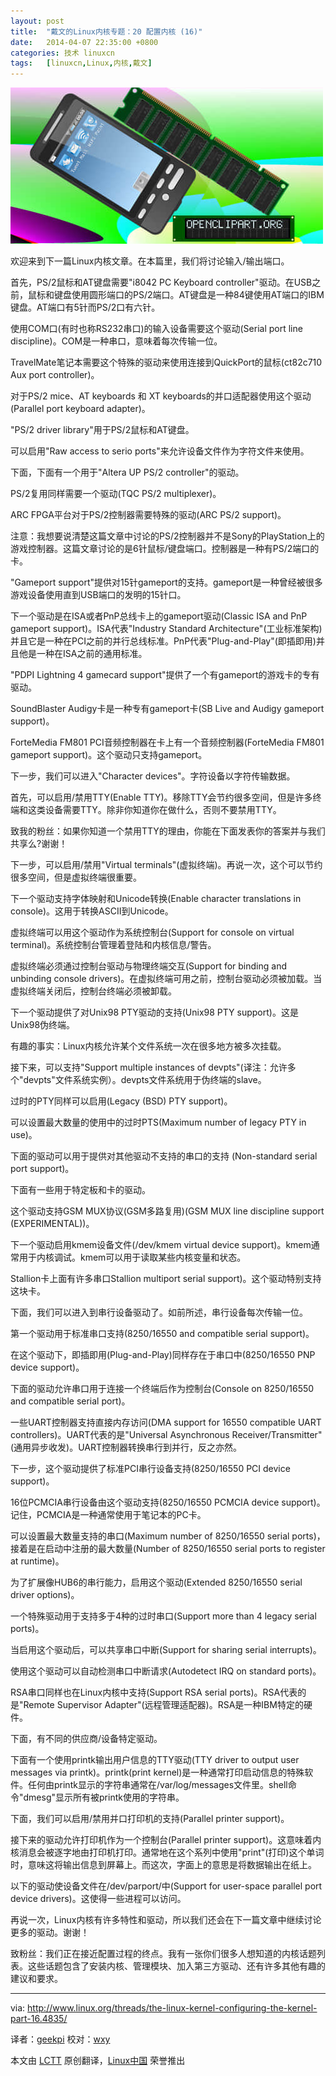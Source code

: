 ```yaml
---
layout: post
title:	"戴文的Linux内核专题：20 配置内核 (16)"
date:	2014-04-07 22:35:00 +0800 
categories:	技术 linuxcn 
tags:	[linuxcn,Linux,内核,戴文]
---
```



![](/Asserts/Images/album/201404/07/225004ekp4w9c744cyws0g.jpg)


欢迎来到下一篇Linux内核文章。在本篇里，我们将讨论输入/输出端口。


首先，PS/2鼠标和AT键盘需要"i8042 PC Keyboard controller"驱动。在USB之前，鼠标和键盘使用圆形端口的PS/2端口。AT键盘是一种84键使用AT端口的IBM键盘。AT端口有5针而PS/2口有六针。


使用COM口(有时也称RS232串口)的输入设备需要这个驱动(Serial port line discipline)。COM是一种串口，意味着每次传输一位。


TravelMate笔记本需要这个特殊的驱动来使用连接到QuickPort的鼠标(ct82c710 Aux port controller)。


对于PS/2 mice、AT keyboards 和 XT keyboards的并口适配器使用这个驱动(Parallel port keyboard adapter)。


"PS/2 driver library"用于PS/2鼠标和AT键盘。


可以启用"Raw access to serio ports"来允许设备文件作为字符文件来使用。


下面，下面有一个用于"Altera UP PS/2 controller"的驱动。


PS/2复用同样需要一个驱动(TQC PS/2 multiplexer)。


ARC FPGA平台对于PS/2控制器需要特殊的驱动(ARC PS/2 support)。


注意：我想要说清楚这篇文章中讨论的PS/2控制器并不是Sony的PlayStation上的游戏控制器。这篇文章讨论的是6针鼠标/键盘端口。控制器是一种有PS/2端口的卡。


"Gameport support"提供对15针gameport的支持。gameport是一种曾经被很多游戏设备使用直到USB端口的发明的15针口。


下一个驱动是在ISA或者PnP总线卡上的gameport驱动(Classic ISA and PnP gameport support)。ISA代表"Industry Standard Architecture"(工业标准架构)并且它是一种在PCI之前的并行总线标准。PnP代表"Plug-and-Play"(即插即用)并且他是一种在ISA之前的通用标准。


"PDPI Lightning 4 gamecard support"提供了一个有gameport的游戏卡的专有驱动。


SoundBlaster Audigy卡是一种专有gameport卡(SB Live and Audigy gameport support)。


ForteMedia FM801 PCI音频控制器在卡上有一个音频控制器(ForteMedia FM801 gameport support)。这个驱动只支持gameport。


下一步，我们可以进入"Character devices"。字符设备以字符传输数据。


首先，可以启用/禁用TTY(Enable TTY)。移除TTY会节约很多空间，但是许多终端和这类设备需要TTY。除非你知道你在做什么，否则不要禁用TTY。


致我的粉丝：如果你知道一个禁用TTY的理由，你能在下面发表你的答案并与我们共享么?谢谢！


下一步，可以启用/禁用"Virtual terminals"(虚拟终端)。再说一次，这个可以节约很多空间，但是虚拟终端很重要。


下一个驱动支持字体映射和Unicode转换(Enable character translations in console)。这用于转换ASCII到Unicode。


虚拟终端可以用这个驱动作为系统控制台(Support for console on virtual terminal)。系统控制台管理着登陆和内核信息/警告。


虚拟终端必须通过控制台驱动与物理终端交互(Support for binding and unbinding console drivers)。在虚拟终端可用之前，控制台驱动必须被加载。当虚拟终端关闭后，控制台终端必须被卸载。


下一个驱动提供了对Unix98 PTY驱动的支持(Unix98 PTY support)。这是Unix98伪终端。


有趣的事实：Linux内核允许某个文件系统一次在很多地方被多次挂载。


接下来，可以支持"Support multiple instances of devpts"(译注：允许多个"devpts"文件系统实例）。devpts文件系统用于伪终端的slave。


过时的PTY同样可以启用(Legacy (BSD) PTY support)。


可以设置最大数量的使用中的过时PTS(Maximum number of legacy PTY in use)。


下面的驱动可以用于提供对其他驱动不支持的串口的支持 (Non-standard serial port support)。


下面有一些用于特定板和卡的驱动。


这个驱动支持GSM MUX协议(GSM多路复用)(GSM MUX line discipline support (EXPERIMENTAL))。


下一个驱动启用kmem设备文件(/dev/kmem virtual device support)。kmem通常用于内核调试。kmem可以用于读取某些内核变量和状态。


Stallion卡上面有许多串口Stallion multiport serial support)。这个驱动特别支持这块卡。


下面，我们可以进入到串行设备驱动了。如前所述，串行设备每次传输一位。


第一个驱动用于标准串口支持(8250/16550 and compatible serial support)。


在这个驱动下，即插即用(Plug-and-Play)同样存在于串口中(8250/16550 PNP device support)。


下面的驱动允许串口用于连接一个终端后作为控制台(Console on 8250/16550 and compatible serial port)。


一些UART控制器支持直接内存访问(DMA support for 16550 compatible UART controllers)。UART代表的是"Universal Asynchronous Receiver/Transmitter"(通用异步收发)。UART控制器转换串行到并行，反之亦然。


下一步，这个驱动提供了标准PCI串行设备支持(8250/16550 PCI device support)。


16位PCMCIA串行设备由这个驱动支持(8250/16550 PCMCIA device support)。记住，PCMCIA是一种通常使用于笔记本的PC卡。


可以设置最大数量支持的串口(Maximum number of 8250/16550 serial ports)，接着是在启动中注册的最大数量(Number of 8250/16550 serial ports to register at runtime)。


为了扩展像HUB6的串行能力，启用这个驱动(Extended 8250/16550 serial driver options)。


一个特殊驱动用于支持多于4种的过时串口(Support more than 4 legacy serial ports)。


当启用这个驱动后，可以共享串口中断(Support for sharing serial interrupts)。


使用这个驱动可以自动检测串口中断请求(Autodetect IRQ on standard ports)。


RSA串口同样也在Linux内核中支持(Support RSA serial ports)。RSA代表的是"Remote Supervisor Adapter"(远程管理适配器)。RSA是一种IBM特定的硬件。


下面，有不同的供应商/设备特定驱动。


下面有一个使用printk输出用户信息的TTY驱动(TTY driver to output user messages via printk)。printk(print kernel)是一种通常打印启动信息的特殊软件。任何由printk显示的字符串通常在/var/log/messages文件里。shell命令"dmesg"显示所有被printk使用的字符串。


下面，我们可以启用/禁用并口打印机的支持(Parallel printer support)。


接下来的驱动允许打印机作为一个控制台(Parallel printer support)。这意味着内核消息会被逐字地由打印机打印。通常地在这个系列中使用"print"(打印)这个单词时，意味这将输出信息到屏幕上。而这次，字面上的意思是将数据输出在纸上。


以下的驱动使设备文件在/dev/parport/中(Support for user-space parallel port device drivers)。这使得一些进程可以访问。


再说一次，Linux内核有许多特性和驱动，所以我们还会在下一篇文章中继续讨论更多的驱动。谢谢！


致粉丝：我们正在接近配置过程的终点。我有一张你们很多人想知道的内核话题列表。这些话题包含了安装内核、管理模块、加入第三方驱动、还有许多其他有趣的建议和要求。




---


via: <http://www.linux.org/threads/the-linux-kernel-configuring-the-kernel-part-16.4835/>


译者：[geekpi](https://github.com/geekpi) 校对：[wxy](https://github.com/wxy)


本文由 [LCTT](https://github.com/LCTT/TranslateProject) 原创翻译，[Linux中国](http://linux.cn/) 荣誉推出
